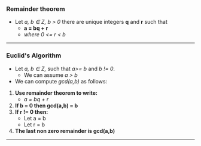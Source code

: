 ### Remainder theorem 
- Let *a, b ∈ Z, b > 0* there are unique integers **q** and **r** such that 
	- **a = bq + r**
	- *where 0 <= r < b*
---
### Euclid's Algorithm 
- Let *a, b ∈ Z,* such that *a>= b* and *b != 0*.
	- We can assume *a > b*
- We can compute *gcd(a,b)* as follows:
1. **Use remainder theorem to write:**
	- *a = bq + r*
2. **If b = 0 then gcd(a,b) = b**
3. **If r != 0 then:**
	- Let a = b
	- Let r = b
4. **The last non zero remainder is gcd(a,b)**
--- 
